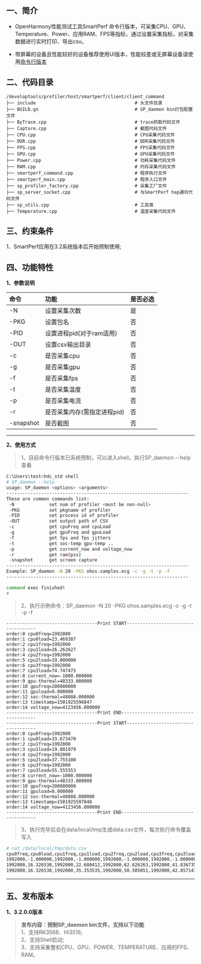 ## 一、简介

- OpenHarmony性能测试工具SmartPerf 命令行版本，可采集CPU、GPU、Temperature、Power、应用RAM、FPS等指标，通过设置采集指标，对采集数据进行实时打印、导出csv。

- 带屏幕的设备且性能较好的设备推荐使用UI版本，性能较差或无屏幕设备请使用[命令行版本](https://gitee.com/openharmony/developtools_profiler/blob/master/host/smartperf/client/client_command/README.md)

## 二、代码目录
```
/developtools/profiler/host/smartperf/client/client_command
├── include                                     # 头文件目录
├── BUILD.gn                                    # SP_daemon bin打包配置文件
├── ByTrace.cpp                                 # trace抓取代码文件
├── Capture.cpp                                 # 截图代码文件
├── CPU.cpp                                     # CPU采集代码文件
├── DDR.cpp                                     # DDR采集代码文件
├── FPS.cpp                                     # FPS采集代码文件
├── GPU.cpp                                     # GPU采集代码文件
├── Power.cpp                                   # 功耗采集代码文件
├── RAM.cpp                                     # 内存采集代码文件
├── smartperf_command.cpp                       # 程序执行文件
├── smartperf_main.cpp                          # 程序入口文件
├── sp_profiler_factory.cpp                     # 采集工厂文件
├── sp_server_socket.cpp                        # 与SmartPerf hap通讯代码文件
├── sp_utils.cpp                                # 工具类
├── Temperature.cpp                             # 温度采集代码文件
```

## 三、约束条件
1、SmartPerf应用在3.2系统版本后开始预制使用;

## 四、功能特性

**1、参数说明**

| 命令   | 功能                   |是否必选|
| :-----| :--------------------- |:-----|
| -N    | 设置采集次数             |是|
| -PKG  | 设置包名                |否|
| -PID  | 设置进程pid(对于ram适用) |否|
| -OUT  | 设置csv输出目录          |否|
| -c    | 是否采集cpu             |否|
| -g    | 是否采集gpu             |否|
| -f    | 是否采集fps             |否|
| -t    | 是否采集温度             |否|
| -p    | 是否采集电流             |否|
| -r    | 是否采集内存(需指定进程pid)             |否|
| -snapshot    | 是否截图            |否|

---


**2、使用方式**
>1、目前命令行版本已系统预制，可以进入shell，执行SP_daemon --help查看

```bash
C:\Users\test>hdc_std shell
# SP_daemon --help
usage: SP_daemon <options> <arguments>
--------------------------------------------------------------------
These are common commands list:
 -N             set num of profiler <must be non-null>
 -PKG           set pkgname of profiler
 -PID           set process id of profiler
 -OUT           set output path of CSV
 -c             get cpuFreq and cpuLoad
 -g             get gpuFreq and gpuLoad
 -f             get fps and fps jitters
 -t             get soc-temp gpu-temp ..
 -p             get current_now and voltage_now
 -r             get ram(pss)
 -snapshot      get screen capture
--------------------------------------------------------------------
Example: SP_daemon -N 20 -PKG ohos.samples.ecg -c -g -t -p -f
--------------------------------------------------------------------

command exec finished!
#
```
>2、执行示例命令：SP_daemon -N 20 -PKG ohos.samples.ecg -c -g -t -p -f
```
----------------------------------Print START------------------------------------
order:0 cpu0freq=1992000
order:1 cpu0load=23.469387
order:2 cpu1freq=1992000
order:3 cpu1load=26.262627
order:4 cpu2freq=1992000
order:5 cpu2load=19.000000
order:6 cpu3freq=1992000
order:7 cpu3load=74.747475
order:8 current_now=-1000.000000
order:9 gpu-thermal=48333.000000
order:10 gpufreq=200000000
order:11 gpuload=0.000000
order:12 soc-thermal=48888.000000
order:13 timestamp=1501925596847
order:14 voltage_now=4123456.000000
----------------------------------Print END--------------------------------------
----------------------------------Print START------------------------------------
order:0 cpu0freq=1992000
order:1 cpu0load=33.673470
order:2 cpu1freq=1992000
order:3 cpu1load=19.801979
order:4 cpu2freq=1992000
order:5 cpu2load=37.755100
order:6 cpu3freq=1992000
order:7 cpu3load=55.555553
order:8 current_now=-1000.000000
order:9 gpu-thermal=48333.000000
order:10 gpufreq=200000000
order:11 gpuload=0.000000
order:12 soc-thermal=48888.000000
order:13 timestamp=1501925597848
order:14 voltage_now=4123456.000000
----------------------------------Print END--------------------------------------
```
>3、执行完毕后会在data/local/tmp生成data.csv文件，每次执行命令覆盖写入
```bash
# cat /data/local/tmp/data.csv
cpu0freq,cpu0load,cpu1freq,cpu1load,cpu2freq,cpu2load,cpu3freq,cpu3load,current_now,gpu-thermal,gpufreq,gpuload,soc-thermal,timestamp,voltage_now
1992000,-1.000000,1992000,-1.000000,1992000,-1.000000,1992000,-1.000000,-1000.000000,48333.000000,200000000,0.000000,49444.000000,1501925677010,4123456.000000
1992000,16.326530,1992000,22.680412,1992000,62.626263,1992000,41.836735,-1000.000000,48333.000000,200000000,0.000000,48888.000000,1501925678011,4123456.000000
1992000,16.326530,1992000,35.353535,1992000,50.505051,1992000,42.857143,-1000.000000,48333.000000,200000000,0.000000,49444.000000,1501925679013,4123456.000000
```
---



## 五、发布版本

**1、3.2.0.0版本**

>**发布内容：预制SP_daemon bin文件，支持以下功能**<br>
1、支持RK3568、Hi3516;<br>
2、支持Shell启动;<br>
3、支持采集整机CPU、GPU、POWER、TEMPERATURE、应用的FPS、RAM。